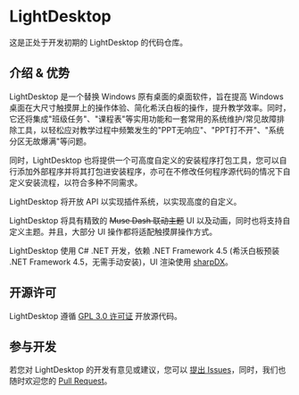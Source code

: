 # LightDesktop

这是正处于开发初期的 LightDesktop 的代码仓库。

## 介绍 & 优势

LightDesktop 是一个替换 Windows 原有桌面的桌面软件，旨在提高 Windows 桌面在大尺寸触摸屏上的操作体验、简化希沃白板的操作，提升教学效率。同时，它还将集成"班级任务"、"课程表"等实用功能和一套常用的系统维护/常见故障排除工具，以轻松应对教学过程中频繁发生的"PPT无响应"、"PPT打不开"、"系统分区无故爆满"等问题。

同时，LightDesktop 也将提供一个可高度自定义的安装程序打包工具，您可以自行添加外部程序并将其打包进安装程序，亦可在不修改任何程序源代码的情况下自定义安装流程，以符合多种不同需求。

LightDesktop 将开放 API 以实现插件系统，以实现高度的自定义。

LightDesktop 将具有精致的 ~~Muse Dash 联动主题~~ UI 以及动画，同时也将支持自定义主题。并且，大部分 UI 操作都将适配触摸屏操作方式。

LightDesktop 使用 C# .NET 开发，依赖 .NET Framework 4.5 (希沃白板预装 .NET Framework 4.5，无需手动安装)，UI 渲染使用 [sharpDX](http://sharpdx.org/)。

## 开源许可

LightDesktop 遵循 [GPL 3.0 许可证](LICENSE) 开放源代码。

## 参与开发

若您对 LightDesktop 的开发有意见或建议，您可以 [提出 Issues](https://github.com/zi-jing/LightDesktop/issues)，同时，我们也随时欢迎您的 [Pull Request](https://github.com/zi-jing/LightDesktop/pulls)。

